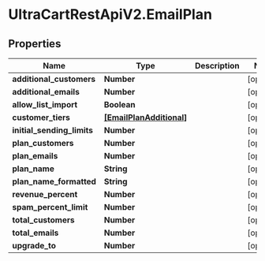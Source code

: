 # UltraCartRestApiV2.EmailPlan

## Properties
Name | Type | Description | Notes
------------ | ------------- | ------------- | -------------
**additional_customers** | **Number** |  | [optional] 
**additional_emails** | **Number** |  | [optional] 
**allow_list_import** | **Boolean** |  | [optional] 
**customer_tiers** | [**[EmailPlanAdditional]**](EmailPlanAdditional.md) |  | [optional] 
**initial_sending_limits** | **Number** |  | [optional] 
**plan_customers** | **Number** |  | [optional] 
**plan_emails** | **Number** |  | [optional] 
**plan_name** | **String** |  | [optional] 
**plan_name_formatted** | **String** |  | [optional] 
**revenue_percent** | **Number** |  | [optional] 
**spam_percent_limit** | **Number** |  | [optional] 
**total_customers** | **Number** |  | [optional] 
**total_emails** | **Number** |  | [optional] 
**upgrade_to** | **Number** |  | [optional] 


